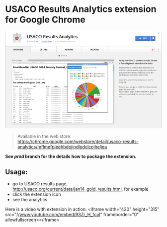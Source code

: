 # USACO Results Analytics extension for Google Chrome
![Page action](github/extension-in-chrome.png)
> Available in the web store: <https://chrome.google.com/webstore/detail/usaco-results-analytics/mflmefpieehbdojipdlpdclcpjheljea>

__See *prod* branch for the details how to package the extension.__

## Usage:
 - go to USACO results page, <http://usaco.org/current/data/jan14_gold_results.html>, for example
 - click the extension icon
 - see the analytics

Here is a video with extension in action:
&lt;iframe width="420" height="315" src="//www.youtube.com/embed/93Zr_H_fcaI" frameborder="0" allowfullscreen&gt;&lt;/iframe&gt;
